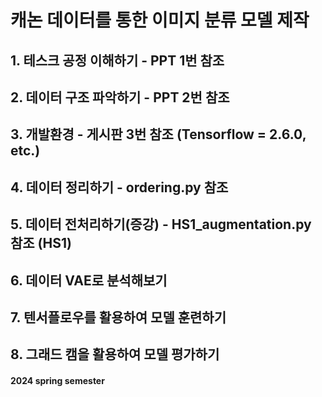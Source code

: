 # 캐논 데이터를 통한 이미지 분류 모델 제작
## 1. 테스크 공정 이해하기 - PPT 1번 참조
## 2. 데이터 구조 파악하기  - PPT 2번 참조
## 3. 개발환경 - 게시판 3번 참조 (Tensorflow = 2.6.0, etc.)
## 4. 데이터 정리하기 - ordering.py 참조
## 5. 데이터 전처리하기(증강) - HS1_augmentation.py 참조 (HS1)
## 6. 데이터 VAE로 분석해보기
## 7. 텐서플로우를 활용하여 모델 훈련하기
## 8. 그래드 캠을 활용하여 모델 평가하기

#### 2024 spring semester
